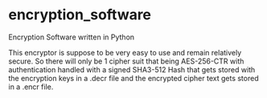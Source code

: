 # encryption_software
Encryption Software written in Python

This encryptor is suppose to be very easy to use and remain relatively secure. So there will only
be 1 cipher suit that being AES-256-CTR with authentication handled with a signed SHA3-512 Hash 
that gets stored with the encryption keys in a .decr file and the encrypted cipher text gets
stored in a .encr file. 
